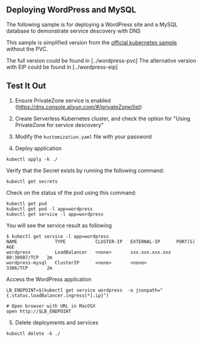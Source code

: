 ## Deploying WordPress and MySQL

The following sample is for deploying a WordPress site and a MySQL database to demonstrate service descovery with DNS

This sample is simplified version from the [official kubernetes sample](https://kubernetes.io/docs/tutorials/stateful-application/mysql-wordpress-persistent-volume/) without the PVC.

The full version could be found in [../wordpress-pvc]
The alternative version with EIP could be found in [../wordpress-eip]


## Test It Out

1. Ensure PrivateZone service is enabled (https://dns.console.aliyun.com/#/privateZone/list)
2. Create Serverless Kubernetes cluster, and check the option for "Using PrivateZone for service descovery" 
3. Modify the ```kustomization.yaml``` file with your password

4. Deploy application


```
kubectl apply -k ./
```

Verify that the Secret exists by running the following command:

```
kubectl get secrets
```


Check on the status of the pod using this command: 

```
kubectl get pod
kubectl get pod -l app=wordpress
kubectl get service -l app=wordpress
```

You will see the service result as following

```
$ kubectl get service -l app=wordpress
NAME              TYPE           CLUSTER-IP   EXTERNAL-IP      PORT(S)        AGE
wordpress         LoadBalancer   <none>       xxx.xxx.xxx.xxx  80:30987/TCP   2m
wordpress-mysql   ClusterIP      <none>       <none>           3306/TCP       2m
```

Access the WordPress application

```
LB_ENDPOINT=$(kubectl get service wordpress  -o jsonpath="{.status.loadBalancer.ingress[*].ip}")

# Open browser with URL in MacOSX
open http://$LB_ENDPOINT
```

5. Delete deployments and services

```
kubectl delete -k ./
```
